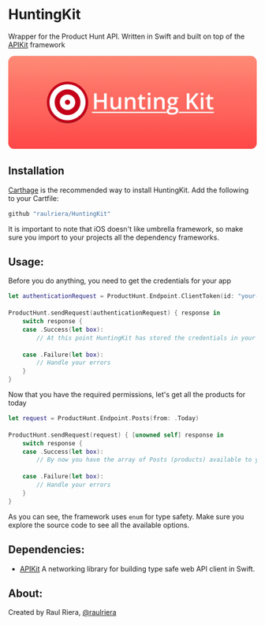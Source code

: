 # HuntingKit
Wrapper for the Product Hunt API. Written in Swift and built on top of the [APIKit](https://github.com/ishkawa/APIKit) framework

<p align="center">
  <img src="Logo.jpg" />
</p>

## Installation

[Carthage](https://github.com/carthage/carthage) is the recommended way to install HuntingKit. Add the following to your Cartfile:

``` ruby
github "raulriera/HuntingKit"
```

It is important to note that iOS doesn't like umbrella framework, so make sure you import to your projects all the dependency frameworks.

## Usage:

Before you do anything, you need to get the credentials for your app

``` swift
let authenticationRequest = ProductHunt.Endpoint.ClientToken(id: "your-clientId", secret: "your-clientSecret")

ProductHunt.sendRequest(authenticationRequest) { response in
    switch response {
    case .Success(let box):
        // At this point HuntingKit has stored the credentials in your keychain, you are free to use any other endpoint available. You also have access to the `AccessToken` yourself.

    case .Failure(let box):
        // Handle your errors
    }
}
```

Now that you have the required permissions, let's get all the products for today

``` swift
let request = ProductHunt.Endpoint.Posts(from: .Today)

ProductHunt.sendRequest(request) { [unowned self] response in
    switch response {
    case .Success(let box):
        // By now you have the array of Posts (products) available to you

    case .Failure(let box):
        // Handle your errors
    }
}
```

As you can see, the framework uses `enum` for type safety. Make sure you explore the source code to see all the available options.

## Dependencies:

- [APIKit](https://github.com/ishkawa/APIKit) A networking library for building type safe web API client in Swift.

## About:
Created by Raul Riera, [@raulriera](http://twitter.com/raulriera)
